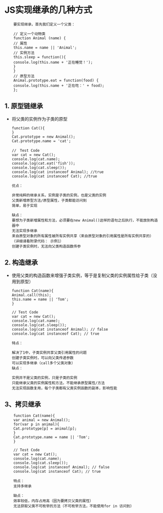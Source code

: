 # JS实现继承的几种方式
        要实现继承，首先我们定义一个父类：

        // 定义一个动物类
        function Animal (name) {
        // 属性
        this.name = name || 'Animal';
        // 实例方法
        this.sleep = function(){
        console.log(this.name + '正在睡觉！');
        }
        }
        // 原型方法
        Animal.prototype.eat = function(food) {
        console.log(this.name + '正在吃：' + food);
        };

## 1. 原型链继承
  * 将父类的实例作为子类的原型

        function Cat(){ 
        }
        Cat.prototype = new Animal();
        Cat.prototype.name = 'cat';

        //　Test Code
        var cat = new Cat();
        console.log(cat.name);
        console.log(cat.eat('fish'));
        console.log(cat.sleep());
        console.log(cat instanceof Animal); //true 
        console.log(cat instanceof Cat); //true

        优点：

        非常纯粹的继承关系，实例是子类的实例，也是父类的实例
        父类新增原型方法/原型属性，子类都能访问到
        简单，易于实现

        缺点：
        要想为子类新增属性和方法，必须要在new Animal()这样的语句之后执行，不能放到构造器中
        无法实现多继承
        来自原型对象的所有属性被所有实例共享（来自原型对象的引用属性是所有实例共享的）（详细请看附录代码： 示例1）
        创建子类实例时，无法向父类构造函数传参

## 2. 构造继承
  * 使用父类的构造函数来增强子类实例，等于是复制父类的实例属性给子类（没用到原型）

        function Cat(name){
        Animal.call(this);
        this.name = name || 'Tom';
        }

        // Test Code
        var cat = new Cat();
        console.log(cat.name);
        console.log(cat.sleep());
        console.log(cat instanceof Animal); // false
        console.log(cat instanceof Cat); // true

        特点：

        解决了1中，子类实例共享父类引用属性的问题
        创建子类实例时，可以向父类传递参数
        可以实现多继承（call多个父类对象）
        缺点：

        实例并不是父类的实例，只是子类的实例
        只能继承父类的实例属性和方法，不能继承原型属性/方法
        无法实现函数复用，每个子类都有父类实例函数的副本，影响性能


##  3、拷贝继承
        function Cat(name){
        var animal = new Animal();
        for(var p in animal){
        Cat.prototype[p] = animal[p];
        }
        Cat.prototype.name = name || 'Tom';
        }

        // Test Code
        var cat = new Cat();
        console.log(cat.name);
        console.log(cat.sleep());
        console.log(cat instanceof Animal); // false
        console.log(cat instanceof Cat); // true

        特点：
        支持多继承

        缺点：
        效率较低，内存占用高（因为要拷贝父类的属性）
        无法获取父类不可枚举的方法（不可枚举方法，不能使用for in 访问到）       
